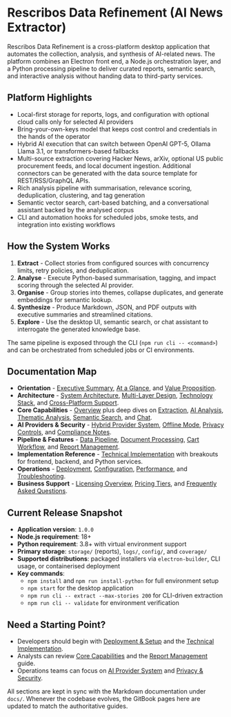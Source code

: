 ﻿# Rescribos Data Refinement (AI News Extractor)

Rescribos Data Refinement is a cross-platform desktop application that automates the collection, analysis, and synthesis of AI-related news. The platform combines an Electron front end, a Node.js orchestration layer, and a Python processing pipeline to deliver curated reports, semantic search, and interactive analysis without handing data to third-party services.

## Platform Highlights

- Local-first storage for reports, logs, and configuration with optional cloud calls only for selected AI providers
- Bring-your-own-keys model that keeps cost control and credentials in the hands of the operator
- Hybrid AI execution that can switch between OpenAI GPT-5, Ollama Llama 3.1, or transformers-based fallbacks
- Multi-source extraction covering Hacker News, arXiv, optional US public procurement feeds, and local document ingestion. Additional connectors can be generated with the data source template for REST/RSS/GraphQL APIs.
- Rich analysis pipeline with summarisation, relevance scoring, deduplication, clustering, and tag generation
- Semantic vector search, cart-based batching, and a conversational assistant backed by the analysed corpus
- CLI and automation hooks for scheduled jobs, smoke tests, and integration into existing workflows

## How the System Works

1. **Extract** - Collect stories from configured sources with concurrency limits, retry policies, and deduplication.
2. **Analyse** - Execute Python-based summarisation, tagging, and impact scoring through the selected AI provider.
3. **Organise** - Group stories into themes, collapse duplicates, and generate embeddings for semantic lookup.
4. **Synthesize** - Produce Markdown, JSON, and PDF outputs with executive summaries and streamlined citations.
5. **Explore** - Use the desktop UI, semantic search, or chat assistant to interrogate the generated knowledge base.

The same pipeline is exposed through the CLI (`npm run cli -- <command>`) and can be orchestrated from scheduled jobs or CI environments.

## Documentation Map

- **Orientation** - [Executive Summary](introduction/README.md), [At a Glance](introduction/at-a-glance.md), and [Value Proposition](introduction/value-proposition.md).
- **Architecture** - [System Architecture](architecture/README.md), [Multi-Layer Design](architecture/multi-layer-design.md), [Technology Stack](architecture/technology-stack.md), and [Cross-Platform Support](architecture/cross-platform.md).
- **Core Capabilities** - [Overview](core-capabilities/README.md) plus deep dives on [Extraction](core-capabilities/data-extraction.md), [AI Analysis](core-capabilities/ai-analysis.md), [Thematic Analysis](core-capabilities/thematic-analysis.md), [Semantic Search](core-capabilities/semantic-search.md), and [Chat](core-capabilities/ai-chat.md).
- **AI Providers & Security** - [Hybrid Provider System](ai-provider-system/README.md), [Offline Mode](ai-provider-system/offline-capabilities.md), [Privacy Controls](privacy-security/README.md), and [Compliance Notes](privacy-security/compliance.md).
- **Pipeline & Features** - [Data Pipeline](data-pipeline/README.md), [Document Processing](advanced-features/document-processing.md), [Cart Workflow](advanced-features/cart-workflow.md), and [Report Management](advanced-features/report-management.md).
- **Implementation Reference** - [Technical Implementation](technical-implementation/README.md) with breakouts for frontend, backend, and Python services.
- **Operations** - [Deployment](deployment/README.md), [Configuration](deployment/configuration.md), [Performance](performance/README.md), and [Troubleshooting](appendices/troubleshooting.md).
- **Business Support** - [Licensing Overview](licensing/README.md), [Pricing Tiers](licensing/tiers.md), and [Frequently Asked Questions](licensing/faqs.md).

## Current Release Snapshot

- **Application version**: `1.0.0`
- **Node.js requirement**: 18+
- **Python requirement**: 3.8+ with virtual environment support
- **Primary storage**: `storage/` (reports), `logs/`, `config/`, and `coverage/`
- **Supported distributions**: packaged installers via `electron-builder`, CLI usage, or containerised deployment
- **Key commands**:
  - `npm install` and `npm run install-python` for full environment setup
  - `npm start` for the desktop application
  - `npm run cli -- extract --max-stories 200` for CLI-driven extraction
  - `npm run cli -- validate` for environment verification

## Need a Starting Point?

- Developers should begin with [Deployment & Setup](deployment/installation.md) and the [Technical Implementation](technical-implementation/README.md).
- Analysts can review [Core Capabilities](core-capabilities/README.md) and the [Report Management](advanced-features/report-management.md) guide.
- Operations teams can focus on [AI Provider System](ai-provider-system/README.md) and [Privacy & Security](privacy-security/README.md).

All sections are kept in sync with the Markdown documentation under `docs/`. Whenever the codebase evolves, the GitBook pages here are updated to match the authoritative guides.
